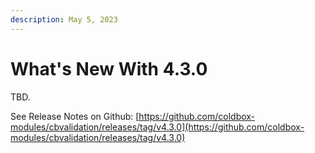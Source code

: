 ```yaml
---
description: May 5, 2023
---
```


# What's New With 4.3.0

TBD.

See Release Notes on Github: [https://github.com/coldbox-modules/cbvalidation/releases/tag/v4.3.0](https://github.com/coldbox-modules/cbvalidation/releases/tag/v4.3.0)
